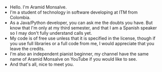 - Hello. I'm Aramid Monsalve.
- I'm a student of technology in software developing at ITM from Colombia.
- As a Java/Python developer, you can ask me the doubts you have. But know that I'm only at my
  third semester, and that I am a Spanish speaker so I may don't fully understand calls yet.
- My code is of free use unless that it is specified in the license, though if you use full libraries or a full code from me,
  I would appreciate that you leave the credits.
- I'm also an independent pianist beginner, my channel have the same name of Aramid Monsalve on YouTube if you would like to see.
- And that's all, nice to meet you.
<!---
AramidModesty/AramidModesty is a ✨ special ✨ repository because its `README.md` This file will appear at my description. This comment here is a future example for me in
how to comment with github
--->
